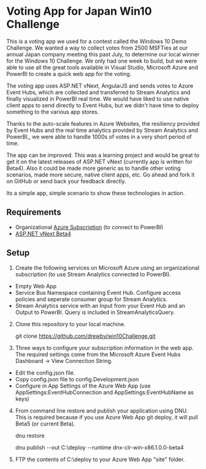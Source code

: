 # Voting App for Japan Win10 Challenge

This is a voting app we used for a contest called the 
Windows 10 Demo Challenge. We wanted a way to collect 
votes from 2500 MSFTies at our annual Japan company meeting 
this past July, to determine our local winner for the 
Windows 10 Challenge. We only had one week to build, but we were 
able to use all the great tools available in Visual Studio, 
Microsoft Azure and PowerBI to create a quick web app 
for the voting. 

The voting app uses ASP.NET vNext, AngularJS and sends 
votes to Azure Event Hubs, which are collected and 
transferred to Stream Analytics and finally visualized 
in PowerBI real time. We would have liked to use native 
client apps to send directly to Event Hubs, but we 
didn't have time to deploy something to the various app 
stores.

Thanks to the auto-scale features in Azure Websites, the
resiliency provided by Event Hubs and the real time analytics 
provided by Stream Analytics and PowerBI,, we were able to 
handle 1000s of votes in a very short period of time. 

The app can be improved. This was a learning project 
and would be great to get it on the latest releases of 
ASP.NET vNext (currently app is written for Beta4). Also 
it could be made more generic as to handle other voting 
scenarios, made more secure, native client apps, etc. 
Go ahead and fork it on GitHub or send back your feedback directly.

Its a simple app, simple scenario to show these technologies in action.

## Requirements

* Organizational [Azure Subscription](http://azure.microsoft.com/en-us/) (to connect to PowerBI)
* [ASP.NET vNext Beta4](http://github.com/aspnet/home)

## Setup

1. Create the following services on Microsoft Azure using an organizational 
subscription (to use Stream Analytics connected to PowerBI).

  * Empty Web App
  * Service Bus Namespace containing Event Hub. Configure 
  access policies and seperate consumer group for Stream Analytics.
  * Stream Analytics service with an Input from your Event Hub
  and an Output to PowerBI. Query is included in StreamAnalyticsQuery.

2. Clone this repository to your local machine. 

   git clone https://github.com/drewby/win10Challenge.git

3. Three ways to configure your subscription information in the web app. 
The required settings come from the Microsoft Azure Event Hubs Dashboard ->
View Connection String.

  * Edit the config.json file.
  * Copy config.json file to config.Development.json
  * Configure in App Settings of the Azure Web App
  (use AppSettings:EventHubConnection and AppSettings:EventHubName as keys)

4. From command line restore and publish your application using DNU. This is required
because if you use Azure Web App git deploy, it will pull Beta5 (or current Beta).

   dnu restore
   
   dnu publish --out C:\deploy --runtime dnx-clr-win-x86.1.0.0-beta4
   
5. FTP the contents of C:\deploy to your Azure Web App "site" folder.

